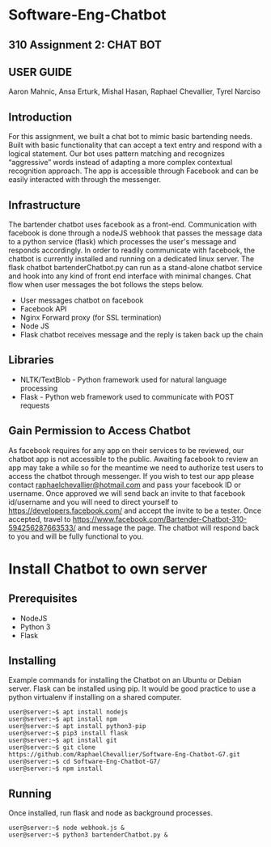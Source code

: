 # Software-Eng-Chatbot
## 310 Assignment 2: CHAT BOT
## USER GUIDE
Aaron Mahnic,
Ansa Erturk,
Mishal Hasan,
Raphael Chevallier,
Tyrel Narciso

## Introduction
For this assignment, we built a chat bot to mimic basic bartending needs. Built with basic functionality that can accept a text entry and respond with a logical statement. Our bot uses pattern matching and recognizes “aggressive” words instead of adapting a more complex contextual recognition approach. The app is accessible through Facebook and can be easily interacted with through the messenger.

## Infrastructure
The bartender chatbot uses facebook as a front-end.  Communication with facebook is done through a nodeJS webhook that passes the message data to a python service (flask) which processes the user's message and responds accordingly. In order to readily communicate with facebook, the chatbot is currently installed and running on a dedicated linux server. The flask chatbot bartenderChatbot.py can run as a stand-alone chatbot service and hook into any kind of front end interface with minimal changes. Chat flow when user messages the bot follows the steps below.
* User messages chatbot on facebook
* Facebook API
* Nginx Forward proxy (for SSL termination) 
* Node JS
* Flask chatbot receives message and the reply is taken back up the chain

## Libraries
* NLTK/TextBlob - Python framework used for natural language processing
* Flask - Python web framework used to communicate with POST requests

## Gain Permission to Access Chatbot
As facebook requires for any app on their services to be reviewed, our chatbot app is not accessible to the public. Awaiting facebook to review an app may take a while so for the meantime we need to authorize test users to access the chatbot through messenger. If you wish to test our app please contact raphaelchevallier@hotmail.com and pass your facebook ID or username. Once approved we will send back an invite to that facebook id/username and you will need to direct yourself to https://developers.facebook.com/ and accept the invite to be a tester. Once accepted, travel to https://www.facebook.com/Bartender-Chatbot-310-594256287663533/
and message the page. The chatbot will respond back to you and will be fully functional to you.


# Install Chatbot to own server
## Prerequisites
* NodeJS
* Python 3
* Flask

## Installing
Example commands for installing the Chatbot on an Ubuntu or Debian server. Flask can be installed using pip. It would be good practice to use a python virtualenv if installing on a shared computer.
```console
user@server:~$ apt install nodejs 
user@server:~$ apt install npm
user@server:~$ apt install python3-pip
user@server:~$ pip3 install flask
user@server:~$ apt install git
user@server:~$ git clone https://github.com/RaphaelChevallier/Software-Eng-Chatbot-G7.git
user@server:~$ cd Software-Eng-Chatbot-G7/
user@server:~$ npm install
```
## Running
Once installed, run flask and node as background processes.
```console
user@server:~$ node webhook.js &
user@server:~$ python3 bartenderChatbot.py &
```
